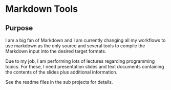 # Markdown Tools

## Purpose

I am a big fan of Markdown and I am currently changing all my workflows to use markdown as the only source and several tools to compile the Markdown input into the desired target formats.

Due to my job, I am performing lots of lectures regarding programming topics. For these, I need presentation slides and text documents containing the contents of the slides plus additional information.

See the readme files in the sub projects for details.
